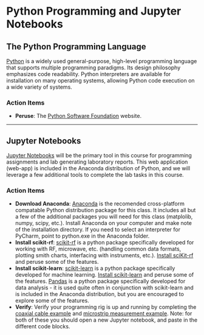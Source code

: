 # Python Programming and Jupyter Notebooks

## The Python Programming Language

[Python](https://www.python.org) is a widely used general-purpose, high-level programming language that supports multiple programming paradigms.
Its design philosophy emphasizes code readability.
Python interpreters are available for installation on many operating systems, allowing Python code execution on a wide variety of systems.

### Action Items

* __Peruse__: The [Python Software Foundation](https://www.python.org) website.

----

## Jupyter Notebooks

[Jupyter Notebooks](http://jupyter.org/) will be the primary tool in this course for programming assignments and lab generating laboratory reports. This web application (web-app) is included in the Anaconda distribution of Python, and we will leverage a few additional tools to complete the lab tasks in this course.

### Action Items

* __Download Anaconda__: [Anaconda](https://www.continuum.io/downloads) is the recomended cross-platform compatable Python distribution package for this class. It includes all but a few of the additional packages you will need for this class (matplolib, numpy, scipy, etc.). Install Anaconda on your computer and make note of the installation directory. If you need to select an interpreter for PyCharm, point to python.exe in the Anaconda folder.
* __Install scikit-rf__: [scikit-rf](http://scikit-rf-web.readthedocs.io/) is a python package specifically developed for working with RF, microwave, etc. (handling common data formats, plotting smith charts, interfacing with instruments, etc.). [Install sciKit-rf](http://scikit-rf-web.readthedocs.io/install.html) and peruse some of the features.
* __Install scikit-learn__: [scikit-learn](http://scikit-learn.org/stable/) is a python package specifically developed for machine learning. [Install scikit-learn](http://scikit-learn.org/stable/install.html) and peruse some of the features. [Pandas](https://pandas.pydata.org/) is a python package specifically developed for data analysis - it is used quite often in conjunction with scikit-learn and is included in the Anaconda distribution, but you are encouraged to explore some of the features.
* __Verify__: Verify your programming rig is up and running by completing the [coaxial cable example](http://scikit-rf.readthedocs.io/en/latest/examples/plotting/Modeling%20RG-58.html) and [microstrip measurement example](http://scikit-rf.readthedocs.io/en/latest/examples/networktheory/Correlating%20microstripline%20model%20to%20measurement.html). Note: for both of these you should open a new Jupyter notebook, and paste in the different code blocks.
